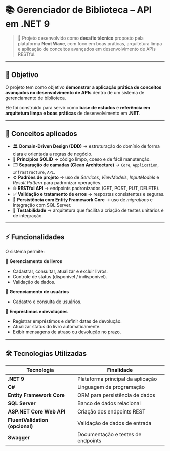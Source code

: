 # 📚 Gerenciador de Biblioteca – API em .NET 9

> 🚀 Projeto desenvolvido como **desafio técnico** proposto pela plataforma **Next Wave**, com foco em boas práticas, arquitetura limpa e aplicação de conceitos avançados em desenvolvimento de APIs RESTful.

---

## 🎯 Objetivo

O projeto tem como objetivo **demonstrar a aplicação prática de conceitos avançados no desenvolvimento de APIs** dentro de um sistema de gerenciamento de biblioteca.

Ele foi construído para servir como **base de estudos** e **referência em arquitetura limpa e boas práticas** de desenvolvimento em **.NET**.

---

## 🧠 Conceitos aplicados

* 🏛️ **Domain-Driven Design (DDD)** → estruturação do domínio de forma clara e orientada a regras de negócio.  
* 🧩 **Princípios SOLID** → código limpo, coeso e de fácil manutenção.  
* 🗂️ **Separação de camadas (Clean Architecture)** → `Core`, `Application`, `Infrastructure`, `API`.  
* ⚙️ **Padrões de projeto** → uso de *Services*, *ViewModels*, *InputModels* e *Result Pattern* para padronizar operações.  
* 🌐 **RESTful API** → endpoints padronizados (GET, POST, PUT, DELETE).  
* ✅ **Validação e tratamento de erros** → respostas consistentes e seguras.  
* 💾 **Persistência com Entity Framework Core** → uso de *migrations* e integração com SQL Server.  
* 🧪 **Testabilidade** → arquitetura que facilita a criação de testes unitários e de integração.  

---

## ⚡ Funcionalidades

O sistema permite:

📘 **Gerenciamento de livros**
- Cadastrar, consultar, atualizar e excluir livros.  
- Controle de status (disponível / indisponível).  
- Validação de dados.  

👤 **Gerenciamento de usuários**
- Cadastro e consulta de usuários.  

📅 **Empréstimos e devoluções**
- Registrar empréstimos e definir datas de devolução.  
- Atualizar status do livro automaticamente.  
- Exibir mensagens de atraso ou devolução no prazo.  

---

## 🛠️ Tecnologias Utilizadas

| Tecnologia | Finalidade |
|-------------|-------------|
| **.NET 9** | Plataforma principal da aplicação |
| **C#** | Linguagem de programação |
| **Entity Framework Core** | ORM para persistência de dados |
| **SQL Server** | Banco de dados relacional |
| **ASP.NET Core Web API** | Criação dos endpoints REST |
| **FluentValidation (opcional)** | Validação de dados de entrada |
| **Swagger** | Documentação e testes de endpoints |

